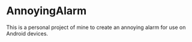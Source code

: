 # AnnoyingAlarm

This is a personal project of mine to create an annoying alarm for use on Android devices.
